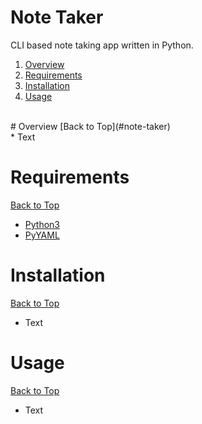 # Note Taker

CLI based note taking app written in Python.

1. [Overview](#overview)
3. [Requirements](#requirements)
4. [Installation](#installation)
5. [Usage](#usage)

<br>
# Overview
[Back to Top](#note-taker)
<br>
* Text

# Requirements
[Back to Top](#note-taker)
<br>
* [Python3](https://www.python.org/downloads/)
* [PyYAML](https://pyyaml.org/)

# Installation
[Back to Top](#note-taker)
<br>
* Text

# Usage
[Back to Top](#note-taker)
<br>
* Text